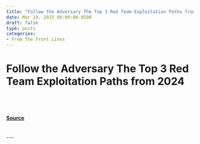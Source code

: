 ```yaml
---
title: "Follow the Adversary The Top 3 Red Team Exploitation Paths from 2024"
date: Mar 19, 2025 00:00:00-0500
draft: false
type: posts
categories: 
- From The Front Lines
---
```

# Follow the Adversary The Top 3 Red Team Exploitation Paths from 2024

<br/>

<br/>


#### [Source](https://www.crowdstrike.com/en-us/blog/top-three-red-team-exploitation-paths-from-2024/)

<br/>
---
